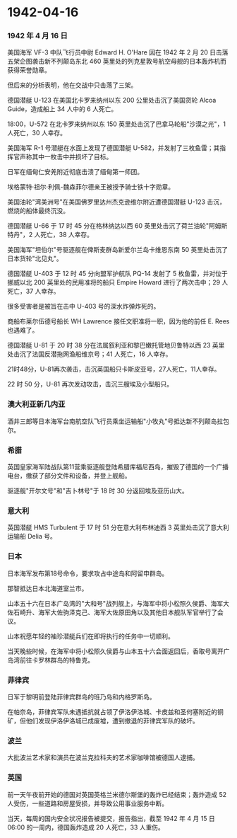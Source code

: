 # 1942-04-16

### 1942 年 4 月 16 日

美国海军 VF-3 中队飞行员中尉 Edward H. O\'Hare 因在 1942 年 2 月 20
日击落五架企图袭击新不列颠岛东北 460
英里处的列克星敦号航空母舰的日本轰炸机而获得荣誉勋章。

但后来的分析表明，他在交战中只击落了三架。

德国潜艇 U-123 在美国北卡罗来纳州以东 200 公里处击沉了美国货轮 Alcoa
Guide，造成船上 34 人中的 6 人死亡。

18:00，U-572 在北卡罗来纳州以东 150 英里处击沉了巴拿马轮船"沙漠之光"，1
人死亡，30 人幸存。

美国海军 R-1 号潜艇在水面上发现了德国潜艇
U-582，并发射了三枚鱼雷；其指挥官声称其中一枚击中并损坏了目标。

日军在缅甸仁安羌附近彻底击溃了缅甸第一师团。

埃格蒙特·祖尔·利佩-魏森菲尔德亲王被授予骑士铁十字勋章。

美国油轮"湾美洲号"在美国佛罗里达州杰克逊维尔附近遭德国潜艇 U-123
击沉，燃烧的船体最终沉没。

德国潜艇 U-66 于 17 时 45 分在格林纳达以西 60
英里处击沉了荷兰油轮"阿姆斯特丹"，2 人死亡，38 人幸存。

美国海军"坦伯尔"号驱逐舰在俾斯麦群岛新爱尔兰岛卡维恩东南 50
英里处击沉了日本货轮"北见丸"。

德国潜艇 U-403 于 12 时 45 分向盟军护航队 PQ-14 发射了 5
枚鱼雷，并对位于挪威以北 200 英里处的民用准将的船只 Empire Howard
进行了两次击中；29 人死亡，37 人幸存。

很多受害者是被旨在击中 U-403 号的深水炸弹炸死的。

商船布莱尔伍德号船长 WH Lawrence 接任文职准将一职，因为他的前任 E. Rees
也遇难了。

德国潜艇 U-81 于 20 时 38 分在法属叙利亚和黎巴嫩托管地贝鲁特以西 23
英里处击沉了法国反潜拖网渔船维京号；41 人死亡，16 人幸存。

21时48分，U-81再次袭击，击沉英国船只卡斯皮亚号，27人死亡，11人幸存。

22 时 50 分，U-81 再次发动攻击，击沉三艘埃及小型船只。

### 澳大利亚新几内亚

酒井三郎等日本海军台南航空队飞行员乘坐运输船"小牧丸"号抵达新不列颠岛拉包尔。

### 希腊

英国皇家海军陆战队第11营乘驱逐舰登陆希腊库福尼西岛，摧毁了德国的一个广播电台，缴获了部分文件和设备，并登上舰船。

驱逐舰"开尔文号"和"吉卜林号"于 18 时 30 分返回埃及亚历山大。

### 意大利

英国潜艇 HMS Turbulent 于 17 时 51 分在意大利布林迪西 3
英里处击沉了意大利运输船 Delia 号。

### 日本

日本海军发布第18号命令，要求攻占中途岛和阿留申群岛。

那智抵达日本北海道室兰市。

山本五十六在日本广岛湾的"大和号"战列舰上，与海军中将小松照久侯爵、海军大佐石崎升、海军大佐驹泽克己、海军大佐原田角以及其他日本舰队军官举行了会议。

山本祝愿年轻的袖珍潜艇兵们在即将执行的任务中一切顺利。

当天晚些时候，在海军中将小松照久侯爵与山本五十六会面返回后，香取号离开广岛湾前往卡罗林群岛的特鲁克。

### 菲律宾

日军于黎明前登陆菲律宾群岛的班乃岛和内格罗斯岛。

在帕奈岛，菲律宾军队未遇抵抗就占领了伊洛伊洛城、卡皮兹和圣何塞附近的铜矿，但他们发现伊洛伊洛城已成废墟，遭到撤退的菲律宾军队的破坏。

### 波兰

大批波兰艺术家和演员在波兰克拉科夫的艺术家咖啡馆被德国人逮捕。

### 英国

前一天午夜前开始的德国对英国英格兰米德尔斯堡的轰炸已经结束；轰炸造成 52
人受伤，一些道路和房屋受损，并导致公用事业服务中断。

当天，每周的国内安全状况报告被提交，报告指出，截至 1942 年 4 月 15 日
06:00 的一周内，德国轰炸造成 20 人死亡，33 人重伤。